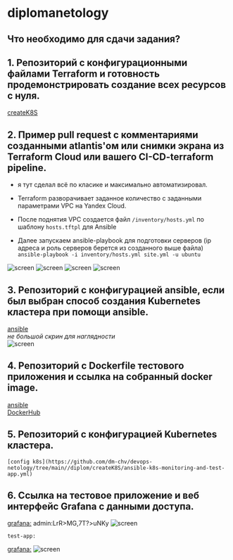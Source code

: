 # diplomanetology

## Что необходимо для сдачи задания?
## 1. Репозиторий с конфигурационными файлами Terraform и готовность продемонстрировать создание всех ресурсов с нуля.  
[createK8S](https://github.com/dm-chv/devops-netology/tree/main/diplom/createK8S)
    
## 2. Пример pull request с комментариями созданными atlantis'ом или снимки экрана из Terraform Cloud или вашего CI-CD-terraform pipeline.

* я тут сделал всё по класике и максимально автоматизировал.  

* Terraform разворачивает заданное количество c заданными параметрами VPC на Yandex Cloud.  
* После поднятия VPC создается файл ```/inventory/hosts.yml``` по шаблону ```hosts.tftpl``` для Ansible  
* Далее запускаем ansible-playbook для подготовки серверов (ip адреса и роль серверов берется из созданного выше файла)  
```ansible-playbook -i inventory/hosts.yml site.yml -u ubuntu```  

![screen](/diplom/screenshots/diploma-backet.png)
![screen](/diplom/screenshots/diploma-master.png)
![screen](/diplom/screenshots/diploma-template.png)
![screen](/diplom/screenshots/diploma-worker.png)

## 3. Репозиторий с конфигурацией ansible, если был выбран способ создания Kubernetes кластера при помощи ansible.
[ansible](https://github.com/dm-chv/devops-netology/tree/main/diplom/createK8S/site.yml)  
<i> не большой скрин для наглядности</i>  
![screen](/diplom/screenshots/diploma-ansible.png)

## 4. Репозиторий с Dockerfile тестового приложения и ссылка на собранный docker image.
[ansible](https://github.com/dm-chv/devops-netology/tree/main/diplom/test-app/Dockerfile)  
[DockerHub](https://hub.docker.com/repository/docker/chaltsev/simpleapp/general)  

## 5. Репозиторий с конфигурацией Kubernetes кластера.
    [config k8s](https://github.com/dm-chv/devops-netology/tree/main//diplom/createK8S/ansible-k8s-monitoring-and-test-app.yml)

## 6. Ссылка на тестовое приложение и веб интерфейс Grafana с данными доступа.
 
[grafana:](http://158.160.114.185:30003) 
    admin:LrR>MG,7T?>uNKy
![screen](/diplom/screenshots/diploma-grafana.png)

    test-app:
[grafana:](http://158.160.114.185:30004) 
![screen](/diplom/screenshots/diploma-kub-app.png)